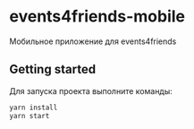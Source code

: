 # events4friends-mobile
Мобильное приложение для events4friends

## Getting started
Для запуска проекта выполните команды:
```bash
yarn install 
yarn start
```
